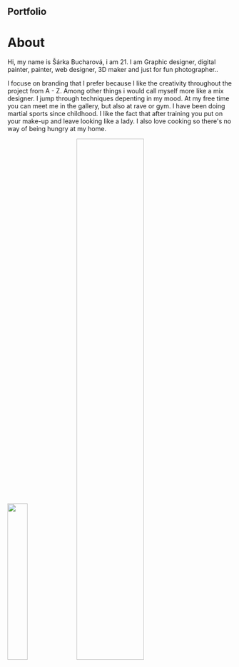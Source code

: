 ## Portfolio

# About

Hi, my name is Šárka Bucharová, i am 21.
I am Graphic designer, digital painter, painter, web designer, 3D maker and just for fun photographer..

I focuse on branding that I prefer because I like the creativity throughout the project from A - Z.
Among other things i would call myself more like a mix designer. I jump through techniques depenting in my mood.
At my free time you can meet me in the gallery, but also at rave or gym. I have been doing martial sports since childhood. 
I like the fact that after training you put on your make-up and leave looking like a lady. I also love cooking so there's no way of being hungry at my home.


<img src="https://github.com/bucharova/english-for-designers/assets/150127129/954acabb-e4cd-463e-bc54-27d319284" width=30% height=30%>
<img https://github.com/bucharova/english-for-designers/assets/150127129/954acabb-e4cd-463e-bc54-27d319284add width=30% height=30%> 

